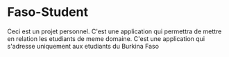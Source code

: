# Faso-Student
Ceci est un projet personnel. C'est une application qui permettra de mettre en relation les etudiants de meme domaine. 
C'est une application qui s'adresse uniquement aux etudiants du Burkina Faso
